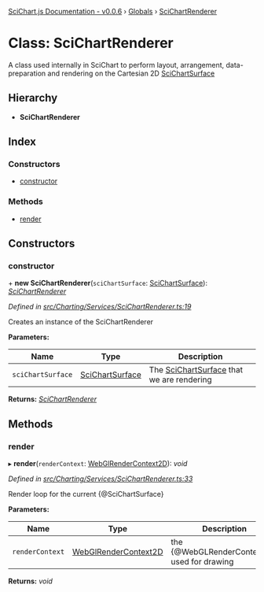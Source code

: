 [SciChart.js Documentation - v0.0.6](../README.md) › [Globals](../globals.md) › [SciChartRenderer](scichartrenderer.md)

# Class: SciChartRenderer

A class used internally in SciChart to perform layout, arrangement, data-preparation and rendering on the Cartesian 2D [SciChartSurface](scichartsurface.md)

## Hierarchy

* **SciChartRenderer**

## Index

### Constructors

* [constructor](scichartrenderer.md#constructor)

### Methods

* [render](scichartrenderer.md#render)

## Constructors

###  constructor

\+ **new SciChartRenderer**(`sciChartSurface`: [SciChartSurface](scichartsurface.md)): *[SciChartRenderer](scichartrenderer.md)*

*Defined in [src/Charting/Services/SciChartRenderer.ts:19](https://github.com/ABTSoftware/SciChart.Dev/blob/ff9f38d289/Web/src/SciChart/src/Charting/Services/SciChartRenderer.ts#L19)*

Creates an instance of the SciChartRenderer

**Parameters:**

Name | Type | Description |
------ | ------ | ------ |
`sciChartSurface` | [SciChartSurface](scichartsurface.md) | The [SciChartSurface](scichartsurface.md) that we are rendering  |

**Returns:** *[SciChartRenderer](scichartrenderer.md)*

## Methods

###  render

▸ **render**(`renderContext`: [WebGlRenderContext2D](webglrendercontext2d.md)): *void*

*Defined in [src/Charting/Services/SciChartRenderer.ts:33](https://github.com/ABTSoftware/SciChart.Dev/blob/ff9f38d289/Web/src/SciChart/src/Charting/Services/SciChartRenderer.ts#L33)*

Render loop for the current {@SciChartSurface}

**Parameters:**

Name | Type | Description |
------ | ------ | ------ |
`renderContext` | [WebGlRenderContext2D](webglrendercontext2d.md) | the {@WebGLRenderContext2D} used for drawing  |

**Returns:** *void*
